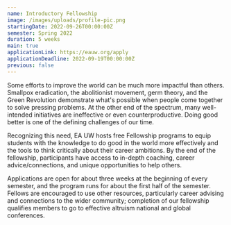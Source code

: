 ```yaml
---
name: Introductory Fellowship
image: /images/uploads/profile-pic.png
startingDate: 2022-09-26T00:00:00Z
semester: Spring 2022
duration: 5 weeks
main: true
applicationLink: https://eauw.org/apply
applicationDeadline: 2022-09-19T00:00:00Z
previous: false
---
```


Some efforts to improve the world can be much more impactful than others. Smallpox eradication, the abolitionist movement, germ theory, and the Green Revolution demonstrate what's possible when people come together to solve pressing problems. At the other end of the spectrum, many well-intended initiatives are ineffective or even counterproductive. Doing good better is one of the defining challenges of our time.

Recognizing this need, EA UW hosts free Fellowship programs to equip students with the knowledge to do good in the world more effectively and the tools to think critically about their career ambitions. By the end of the fellowship, participants have access to in-depth coaching, career advice/connections, and unique opportunities to help others.

Applications are open for about three weeks at the beginning of every semester, and the program runs for about the first half of the semester. Fellows are encouraged to use other resources, particularly career advising and connections to the wider community; completion of our fellowship qualifies members to go to effective altruism national and global conferences.
